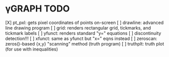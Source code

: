 # γGRAPH TODO

 [X] pt_pxl: gets pixel coordinates of points on-screen
 [ ] drawline: advanced line drawing program
 [ ] grid: renders rectangular grid, tickmarks, and tickmark labels
 [ ] yfunct: renders standard "y=" equations
    [ ] discontinuity detection!!!
 [ ] xfunct: same as yfunct but "x=" eqns instead
 [ ] zeroscan: zeros()-based {x,y} "scanning" method (truth program)
 [ ] truthplt: truth plot (for use with inequalities)
